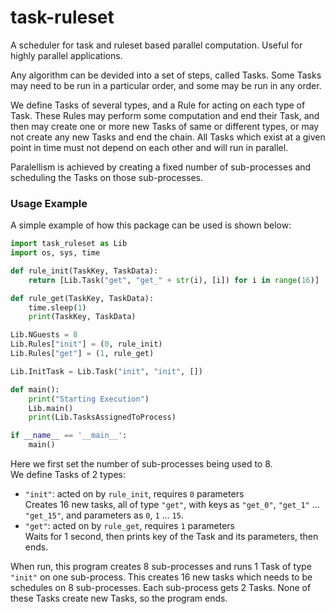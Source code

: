 # task-ruleset

A scheduler for task and ruleset based parallel computation. Useful for highly parallel applications.

Any algorithm can be devided into a set of steps, called Tasks. Some Tasks may need to be run in a particular order, and some may be run in any order.

We define Tasks of several types, and a Rule for acting on each type of Task. These Rules may perform some computation and end their Task, and then may create one or more new Tasks of same or different types, or may not create any new Tasks and end the chain. All Tasks which exist at a given point in time must not depend on each other and will run in parallel.

Paralellism is achieved by creating a fixed number of sub-processes and scheduling the Tasks on those sub-processes.

### Usage Example

A simple example of how this package can be used is shown below:

```python
import task_ruleset as Lib
import os, sys, time

def rule_init(TaskKey, TaskData):
    return [Lib.Task("get", "get_" + str(i), [i]) for i in range(16)]

def rule_get(TaskKey, TaskData):
    time.sleep(1)
    print(TaskKey, TaskData)

Lib.NGuests = 8
Lib.Rules["init"] = (0, rule_init)
Lib.Rules["get"] = (1, rule_get)

Lib.InitTask = Lib.Task("init", "init", [])

def main():
    print("Starting Execution")
    Lib.main()
    print(Lib.TasksAssignedToProcess)

if __name__ == '__main__':
    main()
```

Here we first set the number of sub-processes being used to 8.<br>
We define Tasks of 2 types:
* `"init"`: acted on by `rule_init`, requires `0` parameters<br>Creates 16 new tasks, all of type `"get"`, with keys as `"get_0"`, `"get_1"` ... `"get_15"`, and parameters as `0`, `1` ... `15`.
* `"get"`: acted on by `rule_get`, requires `1` parameters<br>Waits for 1 second, then prints key of the Task and its parameters, then ends.

When run, this program creates 8 sub-processes and runs 1 Task of type `"init"` on one sub-process. This creates 16 new tasks which needs to be schedules on 8 sub-processes. Each sub-process gets 2 Tasks. None of these Tasks create new Tasks, so the program ends.